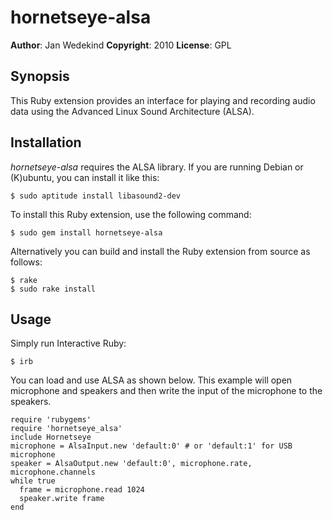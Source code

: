 hornetseye-alsa
===============

**Author**:       Jan Wedekind
**Copyright**:    2010
**License**:      GPL

Synopsis
--------

This Ruby extension provides an interface for playing and recording audio data using the Advanced Linux Sound Architecture (ALSA).

Installation
------------
*hornetseye-alsa* requires the ALSA library. If you are running Debian or (K)ubuntu, you can install it like this:

    $ sudo aptitude install libasound2-dev

To install this Ruby extension, use the following command:

    $ sudo gem install hornetseye-alsa

Alternatively you can build and install the Ruby extension from source as follows:

    $ rake
    $ sudo rake install

Usage
-----

Simply run Interactive Ruby:

    $ irb

You can load and use ALSA as shown below. This example will open microphone and speakers and then write the input of the microphone to the speakers.

    require 'rubygems'
    require 'hornetseye_alsa'
    include Hornetseye
    microphone = AlsaInput.new 'default:0' # or 'default:1' for USB microphone
    speaker = AlsaOutput.new 'default:0', microphone.rate, microphone.channels
    while true
      frame = microphone.read 1024
      speaker.write frame
    end

